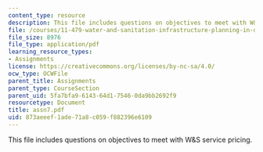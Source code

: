 ```yaml
---
content_type: resource
description: This file includes questions on objectives to meet with W&S service pricing.
file: /courses/11-479-water-and-sanitation-infrastructure-planning-in-developing-countries-spring-2005/873aeeef1ade71a8c059f882396e6109_assn7.pdf
file_size: 8976
file_type: application/pdf
learning_resource_types:
- Assignments
license: https://creativecommons.org/licenses/by-nc-sa/4.0/
ocw_type: OCWFile
parent_title: Assignments
parent_type: CourseSection
parent_uid: 5fa7bfa9-6143-64d1-7546-0da9bb2692f9
resourcetype: Document
title: assn7.pdf
uid: 873aeeef-1ade-71a8-c059-f882396e6109
---
```

This file includes questions on objectives to meet with W&S service pricing.